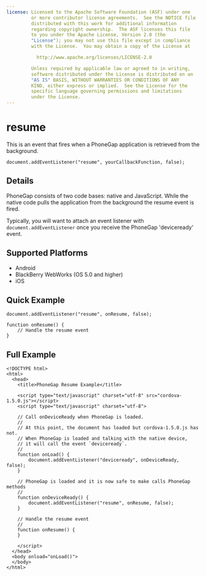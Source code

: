 ```yaml
---
license: Licensed to the Apache Software Foundation (ASF) under one
         or more contributor license agreements.  See the NOTICE file
         distributed with this work for additional information
         regarding copyright ownership.  The ASF licenses this file
         to you under the Apache License, Version 2.0 (the
         "License"); you may not use this file except in compliance
         with the License.  You may obtain a copy of the License at

           http://www.apache.org/licenses/LICENSE-2.0

         Unless required by applicable law or agreed to in writing,
         software distributed under the License is distributed on an
         "AS IS" BASIS, WITHOUT WARRANTIES OR CONDITIONS OF ANY
         KIND, either express or implied.  See the License for the
         specific language governing permissions and limitations
         under the License.
---
```


resume
===========

This is an event that fires when a PhoneGap application is retrieved from the background.

    document.addEventListener("resume", yourCallbackFunction, false);

Details
-------

PhoneGap consists of two code bases: native and JavaScript. While the native code pulls the application from the background the resume event is fired.  

Typically, you will want to attach an event listener with `document.addEventListener` once you receive the PhoneGap 'deviceready' event.

Supported Platforms
-------------------

- Android
- BlackBerry WebWorks (OS 5.0 and higher)
- iOS

Quick Example
-------------

    document.addEventListener("resume", onResume, false);

    function onResume() {
        // Handle the resume event
    }

Full Example
------------

    <!DOCTYPE html>
    <html>
      <head>
        <title>PhoneGap Resume Example</title>

        <script type="text/javascript" charset="utf-8" src="cordova-1.5.0.js"></script>
        <script type="text/javascript" charset="utf-8">

        // Call onDeviceReady when PhoneGap is loaded.
        //
        // At this point, the document has loaded but cordova-1.5.0.js has not.
        // When PhoneGap is loaded and talking with the native device,
        // it will call the event `deviceready`.
        //
        function onLoad() {
            document.addEventListener("deviceready", onDeviceReady, false);
        }

        // PhoneGap is loaded and it is now safe to make calls PhoneGap methods
        //
        function onDeviceReady() {
            document.addEventListener("resume", onResume, false);
        }

        // Handle the resume event
        //
        function onResume() {
        }

        </script>
      </head>
      <body onload="onLoad()">
      </body>
    </html>
